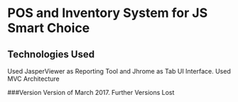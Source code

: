 # POS and Inventory System for JS Smart Choice


## Technologies Used
Used JasperViewer as Reporting Tool and Jhrome as Tab UI Interface.
Used MVC Architecture

###Version
Version of March 2017. Further Versions Lost
